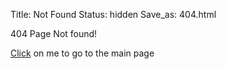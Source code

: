 Title: Not Found
Status: hidden
Save_as: 404.html

404 Page Not found!

[Click](https://komeilparseh.github.io) on me to go to the main page
